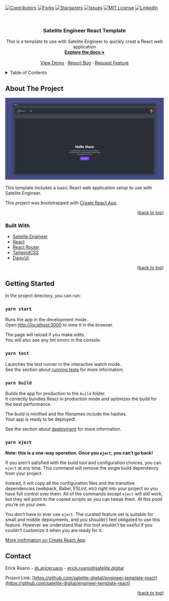 <div id="top"></div>

<!-- PROJECT SHIELDS -->
[![Contributors][contributors-shield]][contributors-url]
[![Forks][forks-shield]][forks-url]
[![Stargazers][stars-shield]][stars-url]
[![Issues][issues-shield]][issues-url]
[![MIT License][license-shield]][license-url]
[![LinkedIn][linkedin-shield]][linkedin-url]



<!-- PROJECT LOGO -->
<br />
<div align="center">

<h3 align="center">Satelite Engineer React Template</h3>

  <p align="center">
    This is a template to use with Satelite Engineer to quickly creat a React web application
    <br />
    <a href="https://github.com/satelite-digital/engineer-template-react"><strong>Explore the docs »</strong></a>
    <br />
    <br />
    <a href="https://github.com/satelite-digital/engineer-template-react">View Demo</a>
    ·
    <a href="https://github.com/satelite-digital/engineer-template-react/issues">Report Bug</a>
    ·
    <a href="https://github.com/satelite-digital/engineer-template-react/issues">Request Feature</a>
  </p>
</div>



<!-- TABLE OF CONTENTS -->
<details>
  <summary>Table of Contents</summary>
  <ol>
    <li>
      <a href="#about-the-project">About The Project</a>
      <ul>
        <li><a href="#built-with">Built With</a></li>
      </ul>
    </li>
    <li>
      <a href="#getting-started">Getting Started</a>
    </li>
    <li><a href="#contact">Contact</a></li>
  </ol>
</details>



<!-- ABOUT THE PROJECT -->
## About The Project

![Template Screenshot][product-screenshot]

This template includes a basic React web application setup to use with Satelite Engineer.

This project was bootstrapped with [Create React App](https://github.com/facebook/create-react-app).

<p align="right">(<a href="#top">back to top</a>)</p>

### Built With

* [Satelite Engineer](https://github.com/satelite-digital/engineer)
* [React](https://reactjs.org/)
* [React Router](https://reactrouter.com/)
* [TailwindCSS](https://tailwindcss.com/)
* [DaisyUI](https://daisyui.com/)


<p align="right">(<a href="#top">back to top</a>)</p>


<!-- GETTING STARTED -->
## Getting Started

In the project directory, you can run:

### `yarn start`

Runs the app in the development mode.\
Open [http://localhost:3000](http://localhost:3000) to view it in the browser.

The page will reload if you make edits.\
You will also see any lint errors in the console.

### `yarn test`

Launches the test runner in the interactive watch mode.\
See the section about [running tests](https://facebook.github.io/create-react-app/docs/running-tests) for more information.

### `yarn build`

Builds the app for production to the `build` folder.\
It correctly bundles React in production mode and optimizes the build for the best performance.

The build is minified and the filenames include the hashes.\
Your app is ready to be deployed!

See the section about [deployment](https://facebook.github.io/create-react-app/docs/deployment) for more information.

### `yarn eject`

**Note: this is a one-way operation. Once you `eject`, you can’t go back!**

If you aren’t satisfied with the build tool and configuration choices, you can `eject` at any time. This command will remove the single build dependency from your project.

Instead, it will copy all the configuration files and the transitive dependencies (webpack, Babel, ESLint, etc) right into your project so you have full control over them. All of the commands except `eject` will still work, but they will point to the copied scripts so you can tweak them. At this point you’re on your own.

You don’t have to ever use `eject`. The curated feature set is suitable for small and middle deployments, and you shouldn’t feel obligated to use this feature. However we understand that this tool wouldn’t be useful if you couldn’t customize it when you are ready for it.

[More inofrmation on Create React App](https://create-react-app.dev/docs/getting-started)
<!-- CONTACT -->
## Contact

Erick Ruano - [@_erickruano](https://twitter.com/_erickruano) - erick.ruano@satelite.digital

Project Link: [https://github.com/satelite-digital/engineer-template-react](https://github.com/satelite-digital/engineer-template-react)

<p align="right">(<a href="#top">back to top</a>)</p>

<!-- MARKDOWN LINKS & IMAGES -->
<!-- https://www.markdownguide.org/basic-syntax/#reference-style-links -->
[contributors-shield]: https://img.shields.io/github/contributors/satelite-digital/engineer-template-react.svg?style=for-the-badge
[contributors-url]: https://github.com/satelite-digital/engineer-template-react/graphs/contributors
[forks-shield]: https://img.shields.io/github/forks/satelite-digital/engineer-template-react.svg?style=for-the-badge
[forks-url]: https://github.com/satelite-digital/engineer-template-react/network/members
[stars-shield]: https://img.shields.io/github/stars/satelite-digital/engineer-template-react.svg?style=for-the-badge
[stars-url]: https://github.com/satelite-digital/engineer-template-react/stargazers
[issues-shield]: https://img.shields.io/github/issues/satelite-digital/engineer-template-react.svg?style=for-the-badge
[issues-url]: https://github.com/satelite-digital/engineer-template-react/issues
[license-shield]: https://img.shields.io/github/license/satelite-digital/engineer-template-react.svg?style=for-the-badge
[license-url]: https://github.com/satelite-digital/engineer-template-react/blob/master/LICENSE.txt
[linkedin-shield]: https://img.shields.io/badge/-LinkedIn-black.svg?style=for-the-badge&logo=linkedin&colorB=555
[linkedin-url]: https://www.linkedin.com/in/erick-ruano-fullstack
[product-screenshot]: screenshot.png